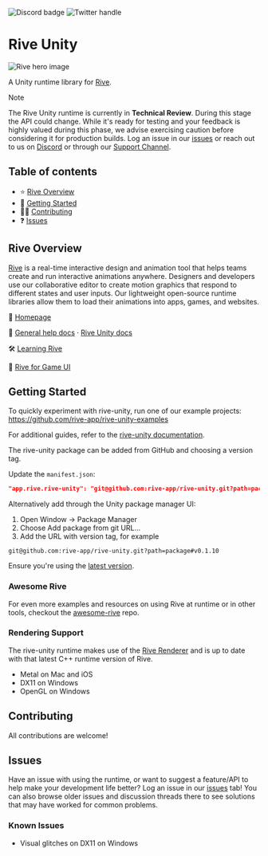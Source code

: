 ![Discord badge](https://img.shields.io/discord/532365473602600965)
![Twitter handle](https://img.shields.io/twitter/follow/rive_app.svg?style=social&label=Follow)

# Rive Unity

![Rive hero image](https://github.com/rive-app/rive-bevy/assets/13705472/bfa78329-4652-4330-8f46-70c7f365e7bd)

A Unity runtime library for [Rive](https://rive.app).

> [!NOTE]  
> The Rive Unity runtime is currently in **Technical Review**. During this stage the API could change. While it's ready for testing and your feedback is highly valued during this phase, we advise exercising caution before considering it for production builds. Log an issue in our [issues](https://github.com/rive-app/rive-unity/issues) or reach out to us on [Discord](https://discord.com/invite/FGjmaTr) or through our [Support Channel](https://rive.atlassian.net/servicedesk/customer/portals).

## Table of contents

- ⭐️ [Rive Overview](#rive-overview)
- 🚀 [Getting Started](#getting-started)
- 👨‍💻 [Contributing](#contributing)
- ❓ [Issues](#issues)

## Rive Overview

[Rive](https://rive.app) is a real-time interactive design and animation tool that helps teams
create and run interactive animations anywhere. Designers and developers use our collaborative
editor to create motion graphics that respond to different states and user inputs. Our lightweight
open-source runtime libraries allow them to load their animations into apps, games, and websites.

🏡 [Homepage](https://rive.app/)

📘 [General help docs](https://help.rive.app/) · [Rive Unity docs](https://help.rive.app/game-runtimes/unity)

🛠 [Learning Rive](https://rive.app/learn-rive/)

👾 [Rive for Game UI](https://rive.app/game-ui)

## Getting Started

To quickly experiment with rive-unity, run one of our example projects: https://github.com/rive-app/rive-unity-examples

For additional guides, refer to the [rive-unity documentation](https://help.rive.app/game-runtimes/unity).

The rive-unity package can be added from GitHub and choosing a version tag.

Update the `manifest.json`:
```json
"app.rive.rive-unity": "git@github.com:rive-app/rive-unity.git?path=package#v0.1.10",
```

Alternatively add through the Unity package manager UI:
1. Open Window -> Package Manager
2. Choose Add package from git URL...
3. Add the URL with version tag, for example

```
git@github.com:rive-app/rive-unity.git?path=package#v0.1.10
```

Ensure you're using the [latest version](https://github.com/rive-app/rive-unity/tags).

### Awesome Rive

For even more examples and resources on using Rive at runtime or in other tools, checkout the [awesome-rive](https://github.com/rive-app/awesome-rive) repo.


### Rendering Support

The rive-unity runtime makes use of the [Rive Renderer](https://rive.app/renderer) and is up to date with that latest C++ runtime version of Rive.
- Metal on Mac and iOS
- DX11 on Windows
- OpenGL on Windows

## Contributing

All contributions are welcome!

## Issues

Have an issue with using the runtime, or want to suggest a feature/API to help make your development
life better? Log an issue in our [issues](https://github.com/rive-app/rive-unity/issues) tab! You
can also browse older issues and discussion threads there to see solutions that may have worked for
common problems.

### Known Issues

- Visual glitches on DX11 on Windows
